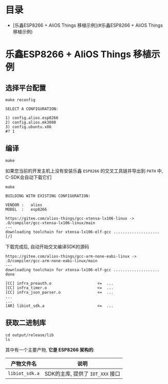 # <a name="目录">目录</a>
+ [乐鑫ESP8266 + AliOS Things 移植示例](#乐鑫ESP8266 + AliOS Things 移植示例)

# <a name="乐鑫ESP8266 + AliOS Things 移植示例">乐鑫ESP8266 + AliOS Things 移植示例</a>

选择平台配置
---
    make reconfig
    
    SELECT A CONFIGURATION:

    1) config.alios.esp8266
    2) config.alios.mk3080
    3) config.ubuntu.x86
    #? 1

编译
---
    make

如果您当前的开发主机上没有安装乐鑫 `ESP8266` 的交叉工具链并导出到 `PATH` 中, C-SDK会自动下载它们

    make

    BUILDING WITH EXISTING CONFIGURATION:

    VENDOR :   alios
    MODEL  :   esp8266

    https://gitee.com/alios-things/gcc-xtensa-lx106-linux -> .O/compiler/gcc-xtensa-lx106-linux/main
    ---
    downloading toolchain for xtensa-lx106-elf-gcc .................... [/]

下载完成后, 自动开始交叉编译SDK的源码

    https://gitee.com/alios-things/gcc-arm-none-eabi-linux -> .O/compiler/gcc-arm-none-eabi-linux/main
    ---
    downloading toolchain for xtensa-lx106-elf-gcc .................... done

    [CC] infra_preauth.o                    <=  ...
    [CC] infra_timer.o                      <=  ...
    [CC] infra_json_parser.o                <=  ...
    ...
    ...
    [AR] libiot_sdk.a                       <=  ...


获取二进制库
---

    cd output/release/lib
    ls

其中有一个主要产物, **它是 ESP8266 架构的**:

| 产物文件名      | 说明
|-----------------|-------------------------------------------------------------
| `libiot_sdk.a`  | SDK的主库, 提供了 `IOT_XXX` 接口
